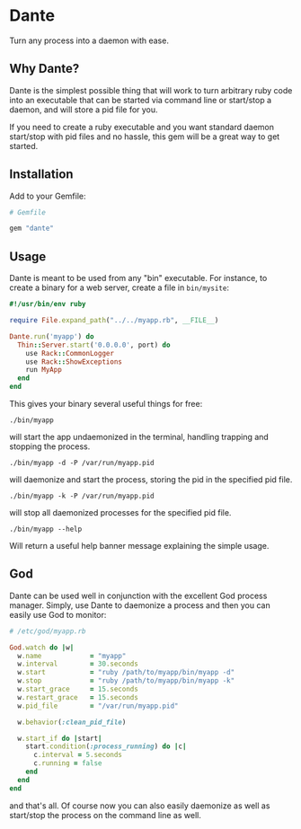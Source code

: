 # Dante

Turn any process into a daemon with ease.

## Why Dante?

Dante is the simplest possible thing that will work to turn arbitrary ruby code into an executable that
can be started via command line or start/stop a daemon, and will store a pid file for you.

If you need to create a ruby executable and you want standard daemon start/stop with pid files
and no hassle, this gem will be a great way to get started.

## Installation

Add to your Gemfile:

```ruby
# Gemfile

gem "dante"
```

## Usage

Dante is meant to be used from any "bin" executable. For instance, to create a binary for a web server, create a file in `bin/mysite`:

```ruby
#!/usr/bin/env ruby

require File.expand_path("../../myapp.rb", __FILE__)

Dante.run('myapp') do
  Thin::Server.start('0.0.0.0', port) do
    use Rack::CommonLogger
    use Rack::ShowExceptions
    run MyApp
  end
end
```

This gives your binary several useful things for free:

```
./bin/myapp
```

will start the app undaemonized in the terminal, handling trapping and stopping the process.

```
./bin/myapp -d -P /var/run/myapp.pid
```

will daemonize and start the process, storing the pid in the specified pid file.

```
./bin/myapp -k -P /var/run/myapp.pid
```

will stop all daemonized processes for the specified pid file.

```
./bin/myapp --help
```

Will return a useful help banner message explaining the simple usage.

## God

Dante can be used well in conjunction with the excellent God process manager. Simply, use Dante to daemonize a process
and then you can easily use God to monitor:

```ruby
# /etc/god/myapp.rb

God.watch do |w|
  w.name            = "myapp"
  w.interval        = 30.seconds
  w.start           = "ruby /path/to/myapp/bin/myapp -d"
  w.stop            = "ruby /path/to/myapp/bin/myapp -k"
  w.start_grace     = 15.seconds
  w.restart_grace   = 15.seconds
  w.pid_file        = "/var/run/myapp.pid"

  w.behavior(:clean_pid_file)

  w.start_if do |start|
    start.condition(:process_running) do |c|
      c.interval = 5.seconds
      c.running = false
    end
  end
end
```

and that's all. Of course now you can also easily daemonize as well as start/stop the process on the command line as well.